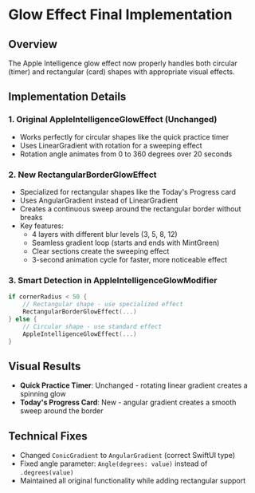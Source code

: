 # Glow Effect Final Implementation

## Overview
The Apple Intelligence glow effect now properly handles both circular (timer) and rectangular (card) shapes with appropriate visual effects.

## Implementation Details

### 1. Original AppleIntelligenceGlowEffect (Unchanged)
- Works perfectly for circular shapes like the quick practice timer
- Uses LinearGradient with rotation for a sweeping effect
- Rotation angle animates from 0 to 360 degrees over 20 seconds

### 2. New RectangularBorderGlowEffect
- Specialized for rectangular shapes like the Today's Progress card
- Uses AngularGradient instead of LinearGradient
- Creates a continuous sweep around the rectangular border without breaks
- Key features:
  - 4 layers with different blur levels (3, 5, 8, 12)
  - Seamless gradient loop (starts and ends with MintGreen)
  - Clear sections create the sweeping effect
  - 3-second animation cycle for faster, more noticeable effect

### 3. Smart Detection in AppleIntelligenceGlowModifier
```swift
if cornerRadius < 50 {
    // Rectangular shape - use specialized effect
    RectangularBorderGlowEffect(...)
} else {
    // Circular shape - use standard effect
    AppleIntelligenceGlowEffect(...)
}
```

## Visual Results
- **Quick Practice Timer**: Unchanged - rotating linear gradient creates a spinning glow
- **Today's Progress Card**: New - angular gradient creates a smooth sweep around the border

## Technical Fixes
- Changed `ConicGradient` to `AngularGradient` (correct SwiftUI type)
- Fixed angle parameter: `Angle(degrees: value)` instead of `.degrees(value)`
- Maintained all original functionality while adding rectangular support